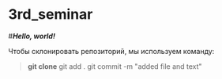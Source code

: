 # 3rd_seminar

#___Hello, world!___

Чтобы склонировать репозиторий, мы используем команду:  
> **git clone**
git add .
git commit -m "added file and text"
